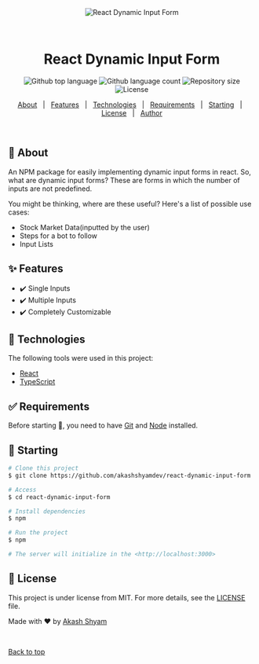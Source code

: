 <div align="center" id="top"> 
  <img src="./.github/app.gif" alt="React Dynamic Input Form" />

&#xa0;

  <!-- <a href="https://reactdynamicinputform.netlify.app">Demo</a> -->
</div>

<h1 align="center">React Dynamic Input Form</h1>

<p align="center">
  <img alt="Github top language" src="https://img.shields.io/github/languages/top/akashshyamdev/react-dynamic-input-form?color=56BEB8">

  <img alt="Github language count" src="https://img.shields.io/github/languages/count/akashshyamdev/react-dynamic-input-form?color=56BEB8">

  <img alt="Repository size" src="https://img.shields.io/github/repo-size/akashshyamdev/react-dynamic-input-form?color=56BEB8">

  <img alt="License" src="https://img.shields.io/github/license/akashshyamdev/react-dynamic-input-form?color=56BEB8">

  <!-- <img alt="Github issues" src="https://img.shields.io/github/issues/akashshyamdev/react-dynamic-input-form?color=56BEB8" /> -->

  <!-- <img alt="Github forks" src="https://img.shields.io/github/forks/akashshyamdev/react-dynamic-input-form?color=56BEB8" /> -->

  <!-- <img alt="Github stars" src="https://img.shields.io/github/stars/akashshyamdev/react-dynamic-input-form?color=56BEB8" /> -->
</p>

<!-- Status -->

<!-- <h4 align="center">
	🚧  React Dynamic Input Form 🚀 Under construction...  🚧
</h4>

<hr> -->

<p align="center">
  <a href="#dart-about">About</a> &#xa0; | &#xa0; 
  <a href="#sparkles-features">Features</a> &#xa0; | &#xa0;
  <a href="#rocket-technologies">Technologies</a> &#xa0; | &#xa0;
  <a href="#white_check_mark-requirements">Requirements</a> &#xa0; | &#xa0;
  <a href="#checkered_flag-starting">Starting</a> &#xa0; | &#xa0;
  <a href="#memo-license">License</a> &#xa0; | &#xa0;
  <a href="https://github.com/akashshyamdev" target="_blank">Author</a>
</p>

<br>

## :dart: About

An NPM package for easily implementing dynamic input forms in react. So, what are dynamic input forms? These are forms in which the number of inputs are not predefined.

You might be thinking, where are these useful? Here's a list of possible use cases:

- Stock Market Data(inputted by the user)
- Steps for a bot to follow
- Input Lists

## :sparkles: Features

- :heavy_check_mark: Single Inputs
- :heavy_check_mark: Multiple Inputs
- :heavy_check_mark: Completely Customizable

## :rocket: Technologies

The following tools were used in this project:

- [React](https://reactjs.org/)
- [TypeScript](https://www.typescriptlang.org/)

## :white_check_mark: Requirements

Before starting :checkered_flag:, you need to have [Git](https://git-scm.com) and [Node](https://nodejs.org/en/) installed.

## :checkered_flag: Starting

```bash
# Clone this project
$ git clone https://github.com/akashshyamdev/react-dynamic-input-form

# Access
$ cd react-dynamic-input-form

# Install dependencies
$ npm

# Run the project
$ npm

# The server will initialize in the <http://localhost:3000>
```

## :memo: License

This project is under license from MIT. For more details, see the [LICENSE](LICENSE.md) file.

Made with :heart: by <a href="https://github.com/akashshyamdev" target="_blank">Akash Shyam</a>

&#xa0;

<a href="#top">Back to top</a>
